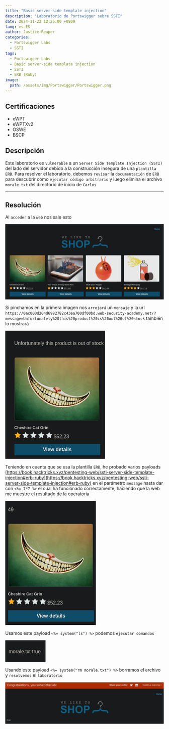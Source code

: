 ```yaml
---
title: "Basic server-side template injection"
description: "Laboratorio de Portswigger sobre SSTI"
date: 2024-11-22 12:26:00 +0800
lang: es-ES
author: Justice-Reaper
categories:
  - Portswigger Labs
  - SSTI
tags:
  - Portswigger Labs
  - Basic server-side template injection
  - SSTI
  - ERB (Ruby)
image:
  path: /assets/img/Portswigger/Portswigger.png
---
```


## Certificaciones

- eWPT
- eWPTXv2
- OSWE
- BSCP
  
## Descripción

Este laboratorio es `vulnerable` a un `Server Side Template Injection (SSTI)` del lado del servidor debido a la construcción insegura de una `plantilla ERB`. Para resolver el laboratorio, debemos `revisar` la `documentación` de `ERB` para descubrir cómo `ejecutar código arbitrario` y luego elimina el archivo `morale.txt` del directorio de inicio de `Carlos`

---

## Resolución

Al `acceder` a la `web` nos sale esto

![](/assets/img/SSTI-Lab-1/image_1.png)

Si pinchamos en la primera imagen nos `arrojará` un `mensaje` y la url `https://0ac000d204d6982782c43ea700df00bd.web-security-academy.net/?message=Unfortunately%20this%20product%20is%20out%20of%20stock` también lo mostrará

![](/assets/img/SSTI-Lab-1/image_2.png)

Teniendo en cuenta que se usa la plantilla `ERB`, he probado varios payloads [https://book.hacktricks.xyz/pentesting-web/ssti-server-side-template-injection#erb-ruby](https://book.hacktricks.xyz/pentesting-web/ssti-server-side-template-injection#erb-ruby) en el parámetro `message` hasta dar con `<%= 7*7 %>` el cual ha funcionado correctamente, haciendo que la web me muestre el resultado de la operatoria

![](/assets/img/SSTI-Lab-1/image_3.png)

Usamos este payload `<%= system("ls") %>` podemos `ejecutar comandos`

![](/assets/img/SSTI-Lab-1/image_4.png)

Usando este payload `<%= system("rm morale.txt") %>` borramos el archivo y `resolvemos` el `laboratorio`

![](/assets/img/SSTI-Lab-1/image_5.png)
